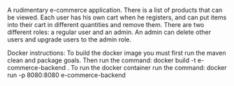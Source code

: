 A rudimentary e-commerce application. There is a list of products that can be viewed. Each user has his own cart when he registers, and can put items into their cart in different quantities and remove them. 
There are two different roles: a regular user and an admin. An admin can delete other users and upgrade users to the admin role. 

Docker instructions:
To build the docker image you must first run the maven clean and package goals. Then run the command: docker build -t e-commerce-backend .
To run the docker container run the command: docker run -p 8080:8080 e-commerce-backend
